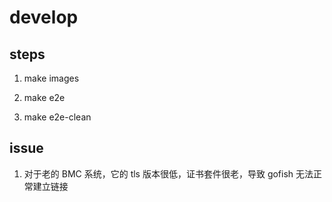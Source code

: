 # develop

## steps

1. make images

2. make e2e

3. make e2e-clean

## issue

1. 对于老的 BMC 系统，它的 tls 版本很低，证书套件很老，导致 gofish 无法正常建立链接

